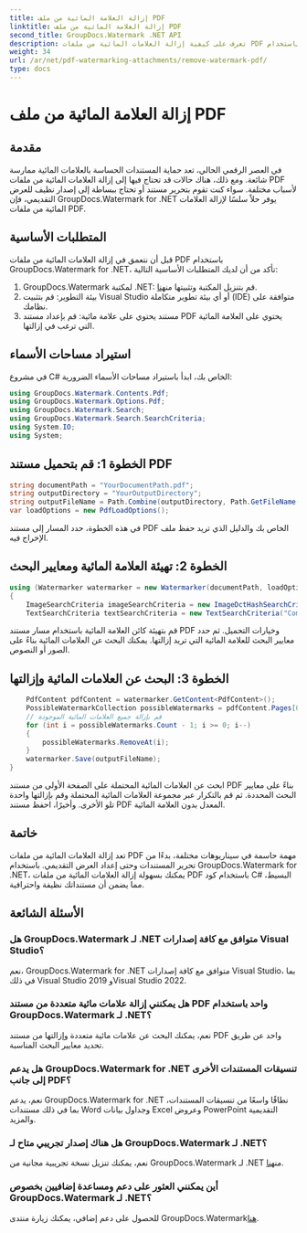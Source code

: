 ```yaml
---
title: إزالة العلامة المائية من ملف PDF
linktitle: إزالة العلامة المائية من ملف PDF
second_title: GroupDocs.Watermark .NET API
description: تعرف على كيفية إزالة العلامات المائية من ملفات PDF باستخدام GroupDocs.Watermark لـ .NET. خطوات سهلة لتحرير المستندات بشكل احترافي.
weight: 34
url: /ar/net/pdf-watermarking-attachments/remove-watermark-pdf/
type: docs
---
```

# إزالة العلامة المائية من ملف PDF

## مقدمة
في العصر الرقمي الحالي، تعد حماية المستندات الحساسة بالعلامات المائية ممارسة شائعة. ومع ذلك، هناك حالات قد تحتاج فيها إلى إزالة العلامات المائية من ملفات PDF لأسباب مختلفة. سواء كنت تقوم بتحرير مستند أو تحتاج ببساطة إلى إصدار نظيف للعرض التقديمي، فإن GroupDocs.Watermark for .NET يوفر حلاً سلسًا لإزالة العلامات المائية من ملفات PDF.
## المتطلبات الأساسية
قبل أن نتعمق في إزالة العلامات المائية من ملفات PDF باستخدام GroupDocs.Watermark for .NET، تأكد من أن لديك المتطلبات الأساسية التالية:
1.  GroupDocs.Watermark لمكتبة .NET: قم بتنزيل المكتبة وتثبيتها من[هنا](https://releases.groupdocs.com/Watermark/net/).
2. بيئة التطوير: قم بتثبيت Visual Studio أو أي بيئة تطوير متكاملة (IDE) متوافقة على نظامك.
3. مستند يحتوي على علامة مائية: قم بإعداد مستند PDF يحتوي على العلامة المائية التي ترغب في إزالتها.

## استيراد مساحات الأسماء
في مشروع C# الخاص بك، ابدأ باستيراد مساحات الأسماء الضرورية:
```csharp
using GroupDocs.Watermark.Contents.Pdf;
using GroupDocs.Watermark.Options.Pdf;
using GroupDocs.Watermark.Search;
using GroupDocs.Watermark.Search.SearchCriteria;
using System.IO;
using System;
```
## الخطوة 1: قم بتحميل مستند PDF
```csharp
string documentPath = "YourDocumentPath.pdf";
string outputDirectory = "YourOutputDirectory";
string outputFileName = Path.Combine(outputDirectory, Path.GetFileName(documentPath));
var loadOptions = new PdfLoadOptions();
```
في هذه الخطوة، حدد المسار إلى مستند PDF الخاص بك والدليل الذي تريد حفظ ملف الإخراج فيه.
## الخطوة 2: تهيئة العلامة المائية ومعايير البحث
```csharp
using (Watermarker watermarker = new Watermarker(documentPath, loadOptions))
{
    ImageSearchCriteria imageSearchCriteria = new ImageDctHashSearchCriteria(Constants.LogoPng);
    TextSearchCriteria textSearchCriteria = new TextSearchCriteria("Company Name");
```
قم بتهيئة كائن العلامة المائية باستخدام مسار مستند PDF وخيارات التحميل. ثم حدد معايير البحث للعلامة المائية التي تريد إزالتها. يمكنك البحث عن العلامات المائية بناءً على الصور أو النصوص.
## الخطوة 3: البحث عن العلامات المائية وإزالتها
```csharp
    PdfContent pdfContent = watermarker.GetContent<PdfContent>();
    PossibleWatermarkCollection possibleWatermarks = pdfContent.Pages[0].Search(imageSearchCriteria.Or(textSearchCriteria));
    // قم بإزالة جميع العلامات المائية الموجودة
    for (int i = possibleWatermarks.Count - 1; i >= 0; i--)
    {
        possibleWatermarks.RemoveAt(i);
    }
    watermarker.Save(outputFileName);
}
```
ابحث عن العلامات المائية المحتملة على الصفحة الأولى من مستند PDF بناءً على معايير البحث المحددة. ثم قم بالتكرار عبر مجموعة العلامات المائية المحتملة وقم بإزالتها واحدة تلو الأخرى. وأخيرًا، احفظ مستند PDF المعدل بدون العلامة المائية.

## خاتمة
تعد إزالة العلامات المائية من ملفات PDF مهمة حاسمة في سيناريوهات مختلفة، بدءًا من تحرير المستندات وحتى إعداد العرض التقديمي. باستخدام GroupDocs.Watermark for .NET، يمكنك بسهولة إزالة العلامات المائية من ملفات PDF باستخدام كود C# البسيط، مما يضمن أن مستنداتك نظيفة واحترافية.
## الأسئلة الشائعة
### هل GroupDocs.Watermark لـ .NET متوافق مع كافة إصدارات Visual Studio؟
نعم، GroupDocs.Watermark for .NET متوافق مع كافة إصدارات Visual Studio، بما في ذلك Visual Studio 2019 وVisual Studio 2022.
### هل يمكنني إزالة علامات مائية متعددة من مستند PDF واحد باستخدام GroupDocs.Watermark لـ .NET؟
نعم، يمكنك البحث عن علامات مائية متعددة وإزالتها من مستند PDF واحد عن طريق تحديد معايير البحث المناسبة.
### هل يدعم GroupDocs.Watermark for .NET تنسيقات المستندات الأخرى إلى جانب PDF؟
نعم، يدعم GroupDocs.Watermark for .NET نطاقًا واسعًا من تنسيقات المستندات، بما في ذلك مستندات Word وجداول بيانات Excel وعروض PowerPoint التقديمية والمزيد.
### هل هناك إصدار تجريبي متاح لـ GroupDocs.Watermark لـ .NET؟
 نعم، يمكنك تنزيل نسخة تجريبية مجانية من GroupDocs.Watermark لـ .NET من[هنا](https://releases.groupdocs.com/).
### أين يمكنني العثور على دعم ومساعدة إضافيين بخصوص GroupDocs.Watermark لـ .NET؟
 للحصول على دعم إضافي، يمكنك زيارة منتدى GroupDocs.Watermark[هنا](https://forum.groupdocs.com/c/watermark/19).